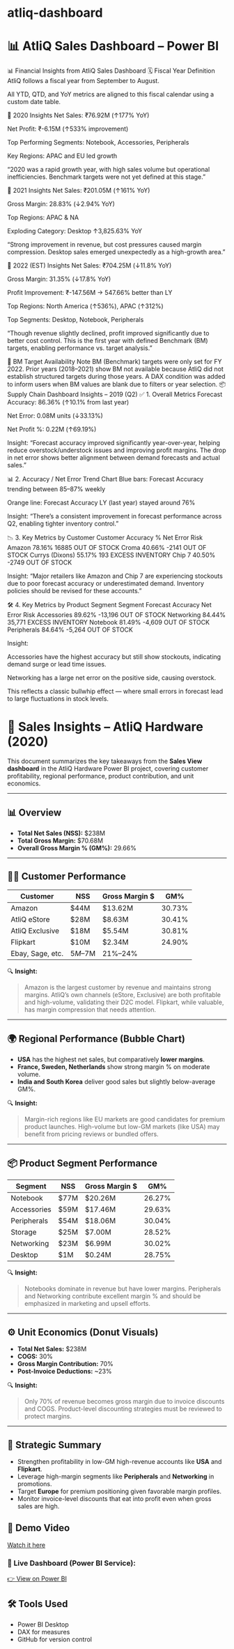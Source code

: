 # atliq-dashboard
# 📊 AtliQ Sales Dashboard – Power BI

📊 Financial Insights from AtliQ Sales Dashboard
🗓 Fiscal Year Definition
AtliQ follows a fiscal year from September to August.

All YTD, QTD, and YoY metrics are aligned to this fiscal calendar using a custom date table.

🔹 2020 Insights
Net Sales: ₹76.92M (↑177% YoY)

Net Profit: ₹-6.15M (↑533% improvement)

Top Performing Segments: Notebook, Accessories, Peripherals

Key Regions: APAC and EU led growth

“2020 was a rapid growth year, with high sales volume but operational inefficiencies. Benchmark targets were not yet defined at this stage.”

🔹 2021 Insights
Net Sales: ₹201.05M (↑161% YoY)

Gross Margin: 28.83% (↓2.94% YoY)

Top Regions: APAC & NA

Exploding Category: Desktop ↑3,825.63% YoY

“Strong improvement in revenue, but cost pressures caused margin compression. Desktop sales emerged unexpectedly as a high-growth area.”

🔹 2022 (EST) Insights
Net Sales: ₹704.25M (↓11.8% YoY)

Gross Margin: 31.35% (↓17.8% YoY)

Profit Improvement: ₹-147.56M → 547.66% better than LY

Top Regions: North America (↑536%), APAC (↑312%)

Top Segments: Desktop, Notebook, Peripherals

“Though revenue slightly declined, profit improved significantly due to better cost control. This is the first year with defined Benchmark (BM) targets, enabling performance vs. target analysis.”

🔸 BM Target Availability Note
BM (Benchmark) targets were only set for FY 2022. Prior years (2018–2021) show BM not available because AtliQ did not establish structured targets during those years. A DAX condition was added to inform users when BM values are blank due to filters or year selection.
📦 Supply Chain Dashboard Insights – 2019 (Q2)
✅ 1. Overall Metrics
Forecast Accuracy: 86.36% (↑10.1% from last year)

Net Error: 0.08M units (↓33.13%)

Net Profit %: 0.22M (↑69.19%)

Insight:
“Forecast accuracy improved significantly year-over-year, helping reduce overstock/understock issues and improving profit margins. The drop in net error shows better alignment between demand forecasts and actual sales.”

📊 2. Accuracy / Net Error Trend Chart
Blue bars: Forecast Accuracy trending between 85–87% weekly

Orange line: Forecast Accuracy LY (last year) stayed around 76%

Insight:
“There’s a consistent improvement in forecast performance across Q2, enabling tighter inventory control.”

📉 3. Key Metrics by Customer
Customer	Accuracy %	Net Error	Risk
Amazon	78.16%	16885	OUT OF STOCK
Croma	40.66%	-2141	OUT OF STOCK
Currys (Dixons)	55.17%	193	EXCESS INVENTORY
Chip 7	40.50%	-2749	OUT OF STOCK

Insight:
“Major retailers like Amazon and Chip 7 are experiencing stockouts due to poor forecast accuracy or underestimated demand. Inventory policies should be revised for these accounts.”

🛠 4. Key Metrics by Product Segment
Segment	Forecast Accuracy	Net Error	Risk
Accessories	89.62%	-13,196	OUT OF STOCK
Networking	84.44%	35,771	EXCESS INVENTORY
Notebook	81.49%	-4,609	OUT OF STOCK
Peripherals	84.64%	-5,264	OUT OF STOCK

Insight:

Accessories have the highest accuracy but still show stockouts, indicating demand surge or lead time issues.

Networking has a large net error on the positive side, causing overstock.

This reflects a classic bullwhip effect — where small errors in forecast lead to large fluctuations in stock levels.

# 💼 Sales Insights – AtliQ Hardware (2020)

This document summarizes the key takeaways from the **Sales View dashboard** in the AtliQ Hardware Power BI project, covering customer profitability, regional performance, product contribution, and unit economics.

---

## 📊 Overview

- **Total Net Sales (NSS):** $238M  
- **Total Gross Margin:** $70.68M  
- **Overall Gross Margin % (GM%):** 29.66%

---

## 🧍‍♂️ Customer Performance

| Customer         | NSS   | Gross Margin $ | GM%     |
|------------------|--------|----------------|---------|
| Amazon           | $44M   | $13.62M        | 30.73%  
| AtliQ eStore     | $28M   | $8.63M         | 30.41%  
| AtliQ Exclusive  | $18M   | $5.54M         | 30.81%  
| Flipkart         | $10M   | $2.34M         | 24.90%  
| Ebay, Sage, etc. | $5M–$7M| 21%–24%        |  

🔍 **Insight:**  
> Amazon is the largest customer by revenue and maintains strong margins. AtliQ’s own channels (eStore, Exclusive) are both profitable and high-volume, validating their D2C model. Flipkart, while valuable, has margin compression that needs attention.

---

## 🌍 Regional Performance (Bubble Chart)

- **USA** has the highest net sales, but comparatively **lower margins**.
- **France, Sweden, Netherlands** show strong margin % on moderate volume.
- **India and South Korea** deliver good sales but slightly below-average GM%.

🔍 **Insight:**  
> Margin-rich regions like EU markets are good candidates for premium product launches. High-volume but low-GM markets (like USA) may benefit from pricing reviews or bundled offers.

---

## 📦 Product Segment Performance

| Segment     | NSS    | Gross Margin $ | GM%     |
|-------------|--------|----------------|---------|
| Notebook    | $77M   | $20.26M        | 26.27%  
| Accessories | $59M   | $17.46M        | 29.63%  
| Peripherals | $54M   | $18.06M        | 30.04%  
| Storage     | $25M   | $7.00M         | 28.52%  
| Networking  | $23M   | $6.99M         | 30.02%  
| Desktop     | $1M    | $0.24M         | 28.75%  

🔍 **Insight:**  
> Notebooks dominate in revenue but have lower margins. Peripherals and Networking contribute excellent margin % and should be emphasized in marketing and upsell efforts.

---

## ⚙️ Unit Economics (Donut Visuals)

- **Total Net Sales:** $238M  
- **COGS:** 30%  
- **Gross Margin Contribution:** 70%  
- **Post-Invoice Deductions:** ~23%

🔍 **Insight:**  
> Only 70% of revenue becomes gross margin due to invoice discounts and COGS. Product-level discounting strategies must be reviewed to protect margins.

---

## 🧠 Strategic Summary

- Strengthen profitability in low-GM high-revenue accounts like **USA** and **Flipkart**.
- Leverage high-margin segments like **Peripherals** and **Networking** in promotions.
- Target **Europe** for premium positioning given favorable margin profiles.
- Monitor invoice-level discounts that eat into profit even when gross sales are high.
 

## 🎥 Demo Video
[Watch it here](https://screenrec.com/share/2DlaGMUOHV)

### 🔗 Live Dashboard (Power BI Service):
[👉 View on Power BI](https://app.powerbi.com/groups/me/reports/66f5e34a-43aa-4879-9abc-ecf2dae03ee5?experience=power-bi)

## 🛠 Tools Used
- Power BI Desktop
- DAX for measures
- GitHub for version control
